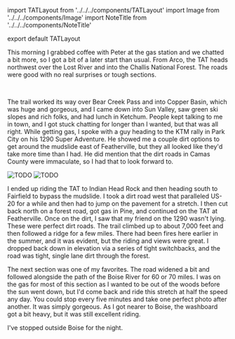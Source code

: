 import TATLayout from '../../../components/TATLayout'
import Image from '../../../components/Image'
import NoteTitle from '../../../components/NoteTitle'

export default TATLayout

<NoteTitle
  title="September 12, 2018 &mdash; Idaho"
  subtitle="290 miles"
/>

This morning I grabbed coffee with Peter at the gas station and we chatted a bit more, so I got a bit of a later start than usual. From Arco, the TAT heads northwest over the Lost River and into the Challis National Forest. The roads were good with no real surprises or tough sections.

<Image src="https://s3.amazonaws.com/tat.honkytonk.in/26/IMG_3321.jpg" alt="" />
<Image src="https://s3.amazonaws.com/tat.honkytonk.in/26/IMG_3324.jpg" alt="" />
<Image src="https://s3.amazonaws.com/tat.honkytonk.in/26/IMG_3341.jpg" alt="" />
<Image src="https://s3.amazonaws.com/tat.honkytonk.in/26/IMG_3346.jpg" alt="" />
<Image src="https://s3.amazonaws.com/tat.honkytonk.in/26/IMG_3356.jpg" alt="" />
<Image src="https://s3.amazonaws.com/tat.honkytonk.in/26/IMG_3357.jpg" alt="" />
<Image src="https://s3.amazonaws.com/tat.honkytonk.in/26/IMG_3359.jpg" alt="" />
<Image src="https://s3.amazonaws.com/tat.honkytonk.in/26/IMG_3361.jpg" alt="" />
<Image src="https://s3.amazonaws.com/tat.honkytonk.in/26/IMG_3363.jpg" alt="" />
<Image src="https://s3.amazonaws.com/tat.honkytonk.in/26/IMG_3364.jpg" alt="" />

The trail worked its way over Bear Creek Pass and into Copper Basin, which was huge and gorgeous, and I came down into Sun Valley, saw green ski slopes and rich folks, and had lunch in Ketchum. People kept talking to me in town, and I got stuck chatting for longer than I wanted, but that was all right. While getting gas, I spoke with a guy heading to the KTM rally in Park City on his 1290 Super Adventure. He showed me a couple dirt options to get around the mudslide east of Featherville, but they all looked like they'd take more time than I had. He did mention that the dirt roads in Camas County were immaculate, so I had that to look forward to.

<Image src="https://s3.amazonaws.com/tat.honkytonk.in/26/IMG_3319.jpg" alt="TODO" />
<Image src="https://s3.amazonaws.com/tat.honkytonk.in/26/IMG_3323.jpg" alt="TODO" />

I ended up riding the TAT to Indian Head Rock and then heading south to Fairfield to bypass the mudslide. I took a dirt road west that paralleled US-20 for a while and then had to jump on the pavement for a stretch. I then cut back north on a forest road, got gas in Pine, and continued on the TAT at Featherville. Once on the dirt, I saw that my friend on the 1290 wasn't lying. These were perfect dirt roads. The trail climbed up to about 7,000 feet and then followed a ridge for a few miles. There had been fires here earlier in the summer, and it was evident, but the riding and views were great. I dropped back down in elevation via a series of tight switchbacks, and the road was tight, single lane dirt through the forest.

The next section was one of my favorites. The road widened a bit and followed alongside the path of the Boise River for 60 or 70 miles. I was on the gas for most of this section as I wanted to be out of the woods before the sun went down, but I'd come back and ride this stretch at half the speed any day. You could stop every five minutes and take one perfect photo after another. It was simply gorgeous. As I got nearer to Boise, the washboard got a bit heavy, but it was still excellent riding.

I've stopped outside Boise for the night.
